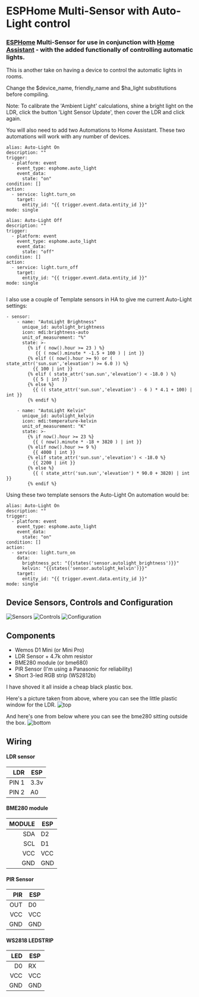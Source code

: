 ESPHome Multi-Sensor with Auto-Light control
============================================

### [ESPHome](https://esphome.io/) Multi-Sensor for use in conjunction with [Home Assistant](https://www.home-assistant.io/) - with the added functionally of controlling automatic lights. ###

This is another take on having a device to control the automatic lights in rooms.

Change the $device_name, friendly_name and $ha_light substitutions before compiling.

Note: To calibrate the 'Ambient Light' calculations, shine a bright light on the LDR, click the button 'Light Sensor Update', then cover the LDR and click again.

You will also need to add two Automations to Home Assistant. These two automations will work with any number of devices.

```
alias: Auto-Light On
description: ""
trigger:
  - platform: event
    event_type: esphome.auto_light
    event_data:
      state: "on"
condition: []
action:
  - service: light.turn_on
    target:
      entity_id: "{{ trigger.event.data.entity_id }}"
mode: single

alias: Auto-Light Off
description: ""
trigger:
  - platform: event
    event_type: esphome.auto_light
    event_data:
      state: "off"
condition: []
action:
  - service: light.turn_off
    target:
      entity_id: "{{ trigger.event.data.entity_id }}"
mode: single


```

I also use a couple of Template sensors in HA to give me current Auto-Light settings:

```
- sensor:
    - name: "AutoLight Brightness"
      unique_id: autolight_brightness
      icon: mdi:brightness-auto
      unit_of_measurement: "%"
      state: >-
        {% if ( now().hour >= 23 ) %}
           {{ ( now().minute * -1.5 + 100 ) | int }}
        {% elif (( now().hour >= 9) or ( state_attr('sun.sun','elevation') >= 6.0 )) %}
          {{ 100 | int }}
        {% elif ( state_attr('sun.sun','elevation') < -18.0 ) %}
          {{ 5 | int }}
        {% else %}
          {{ (( state_attr('sun.sun','elevation') - 6 ) * 4.1 + 100) | int }}
        {% endif %}

    - name: "AutoLight Kelvin"
      unique_id: autolight_kelvin
      icon: mdi:temperature-kelvin
      unit_of_measurement: "K"
      state: >-
        {% if now().hour >= 23 %}
          {{ ( now().minute * -18 + 3820 ) | int }}
        {% elif now().hour >= 9 %}
          {{ 4000 | int }}
        {% elif state_attr('sun.sun','elevation') < -18.0 %}
          {{ 2200 | int }}
        {% else %}
          {{ ( state_attr('sun.sun','elevation') * 90.0 + 3820) | int }}
        {% endif %}
```

Using these two template sensors the Auto-Light On automation would be:
```
alias: Auto-Light On
description: ""
trigger:
  - platform: event
    event_type: esphome.auto_light
    event_data:
      state: "on"
condition: []
action:
  - service: light.turn_on
    data: 
      brightness_pct: "{{states('sensor.autolight_brightness')}}"
      kelvin: "{{states('sensor.autolight_kelvin')}}"
    target:
      entity_id: "{{ trigger.event.data.entity_id }}"
mode: single

```

## Device Sensors, Controls and Configuration ##
![Sensors](./assets/images/sensors.png)
![Controls](./assets/images/controls.png)
![Configuration](./assets/images/configuration.png)

Components
-----------

* Wemos D1 Mini (or Mini Pro)
* LDR Sensor + 4.7k ohm resistor
* BME280 module (or bme680)
* PIR Sensor (I'm using a Panasonic for reliability)
* Short 3-led RGB strip (WS2812b)

I have shoved it all inside a cheap black plastic box.

Here's a picture taken from above, where you can see the little plastic window for the LDR.
![top](./assets/images/box-top.jpg)

And here's one from below where you can see the bme280 sitting outside the box.
![bottom](./assets/images/box-bottom.jpg)


Wiring
-------
#### LDR sensor ####
|    LDR |   ESP |
|-------:|-------|
| PIN 1  |  3.3v |
| PIN 2  |   A0  |

#### BME280 module ####
| MODULE |   ESP |
|-------:|-------|
|   SDA  |   D2  |
|   SCL  |   D1  |
|   VCC  |  VCC  |
|   GND  |  GND  |

#### PIR Sensor ####
|  PIR  | ESP |
|------:|-----|
|   OUT |  D0 |
|   VCC | VCC |
|   GND | GND |


#### WS2818 LEDSTRIP ####
|  LED  | ESP |
|------:|-----|
|    D0 |  RX |
|   VCC | VCC |
|   GND | GND |



